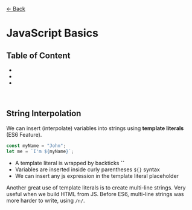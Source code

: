 [&larr; Back](./README.md)

# JavaScript Basics

## Table of Content

- []()
- []()
- []()

<br>

## String Interpolation

We can insert (interpolate) variables into strings using **template literals** (ES6 Feature).

```js
const myName = "John";
let me = `I'm ${myName}`;
```

- A template literal is wrapped by backticks **``**
- Variables are inserted inside curly parentheses `${}` syntax
- We can insert any js expression in the template literal placeholder

Another great use of template literals is to create multi-line strings. Very useful when we build HTML from JS. Before ES6, multi-line strings was more harder to write, using `/n/`.
